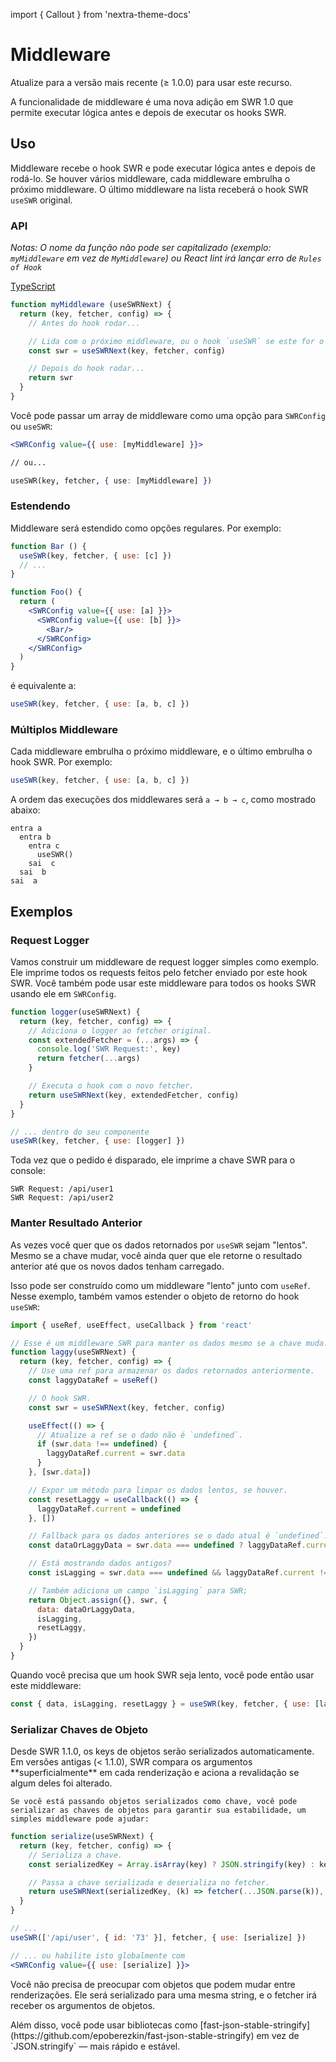 import { Callout } from 'nextra-theme-docs'

# Middleware

<Callout>
    Atualize para a versão mais recente (≥ 1.0.0) para usar este recurso.
</Callout>

A funcionalidade de middleware é uma nova adição em SWR 1.0 que permite executar lógica antes e depois de executar os hooks SWR.

## Uso

Middleware recebe o hook SWR e pode executar lógica antes e depois de rodá-lo. Se houver vários middleware, cada middleware embrulha o próximo middleware. O último middleware na lista receberá o hook SWR `useSWR` original.

### API

_Notas: O nome da função não pode ser capitalizado (exemplo: `myMiddleware` em vez de `MyMiddleware`) ou React lint irá lançar erro de `Rules of Hook`_

[TypeScript](https://swr.vercel.app/docs/typescript#middleware-types)

```jsx
function myMiddleware (useSWRNext) {
  return (key, fetcher, config) => {
    // Antes do hook rodar...

    // Lida com o próximo middleware, ou o hook `useSWR` se este for o último.
    const swr = useSWRNext(key, fetcher, config)

    // Depois do hook rodar...
    return swr
  }
}
```

Você pode passar um array de middleware como uma opção para `SWRConfig` ou `useSWR`:

```jsx
<SWRConfig value={{ use: [myMiddleware] }}>

// ou...

useSWR(key, fetcher, { use: [myMiddleware] })
```

### Estendendo

Middleware será estendido como opções regulares. Por exemplo:

```jsx
function Bar () {
  useSWR(key, fetcher, { use: [c] })
  // ...
}

function Foo() {
  return (
    <SWRConfig value={{ use: [a] }}>
      <SWRConfig value={{ use: [b] }}>
        <Bar/>
      </SWRConfig>
    </SWRConfig>
  )
}
```

é equivalente a:

```js
useSWR(key, fetcher, { use: [a, b, c] })
```

### Múltiplos Middleware

Cada middleware embrulha o próximo middleware, e o último embrulha o hook SWR. Por exemplo:

```jsx
useSWR(key, fetcher, { use: [a, b, c] })
```

A ordem das execuções dos middlewares será `a → b → c`, como mostrado abaixo:

```plaintext
entra a
  entra b
    entra c
      useSWR()
    sai  c
  sai  b
sai  a
```

## Exemplos

### Request Logger

Vamos construir um middleware de request logger simples como exemplo. Ele imprime todos os requests feitos pelo fetcher enviado por este hook SWR. Você também pode usar este middleware para todos os hooks SWR usando ele em `SWRConfig`.

```jsx
function logger(useSWRNext) {
  return (key, fetcher, config) => {
    // Adiciona o logger ao fetcher original.
    const extendedFetcher = (...args) => {
      console.log('SWR Request:', key)
      return fetcher(...args)
    }

    // Executa o hook com o novo fetcher.
    return useSWRNext(key, extendedFetcher, config)
  }
}

// ... dentro do seu componente
useSWR(key, fetcher, { use: [logger] })
```

Toda vez que o pedido é disparado, ele imprime a chave SWR para o console:

```plaintext
SWR Request: /api/user1
SWR Request: /api/user2
```

### Manter Resultado Anterior

As vezes você quer que os dados retornados por `useSWR` sejam "lentos". Mesmo se a chave mudar,
você ainda quer que ele retorne o resultado anterior até que os novos dados tenham carregado.

Isso pode ser construído como um middleware "lento" junto com `useRef`. Nesse exemplo, também vamos
estender o objeto de retorno do hook `useSWR`:

```jsx
import { useRef, useEffect, useCallback } from 'react'

// Esse é um middleware SWR para manter os dados mesmo se a chave muda.
function laggy(useSWRNext) {
  return (key, fetcher, config) => {
    // Use uma ref para armazenar os dados retornados anteriormente.
    const laggyDataRef = useRef()

    // O hook SWR.
    const swr = useSWRNext(key, fetcher, config)

    useEffect(() => {
      // Atualize a ref se o dado não é `undefined`.
      if (swr.data !== undefined) {
        laggyDataRef.current = swr.data
      }
    }, [swr.data])

    // Expor um método para limpar os dados lentos, se houver.
    const resetLaggy = useCallback(() => {
      laggyDataRef.current = undefined
    }, [])

    // Fallback para os dados anteriores se o dado atual é `undefined`.
    const dataOrLaggyData = swr.data === undefined ? laggyDataRef.current : swr.data

    // Está mostrando dados antigos?
    const isLagging = swr.data === undefined && laggyDataRef.current !== undefined

    // Também adiciona um campo `isLagging` para SWR;
    return Object.assign({}, swr, {
      data: dataOrLaggyData,
      isLagging,
      resetLaggy,
    })
  }
}
```

Quando você precisa que um hook SWR seja lento, você pode então usar este middleware:

```js
const { data, isLagging, resetLaggy } = useSWR(key, fetcher, { use: [laggy] })
```

### Serializar Chaves de Objeto

<Callout>
  Desde SWR 1.1.0, os keys de objetos serão serializados automaticamente.
</Callout>

<Callout emoji="⚠️">
    Em versões antigas (< 1.1.0), SWR compara os argumentos **superficialmente** em cada renderização e aciona a revalidação se algum deles foi alterado.

    Se você está passando objetos serializados como chave, você pode serializar as chaves de objetos para garantir sua estabilidade, um simples middleware pode ajudar:

</Callout>

```jsx
function serialize(useSWRNext) {
  return (key, fetcher, config) => {
    // Serializa a chave.
    const serializedKey = Array.isArray(key) ? JSON.stringify(key) : key

    // Passa a chave serializada e deserializa no fetcher.
    return useSWRNext(serializedKey, (k) => fetcher(...JSON.parse(k)), config)
  }
}

// ...
useSWR(['/api/user', { id: '73' }], fetcher, { use: [serialize] })

// ... ou habilite isto globalmente com
<SWRConfig value={{ use: [serialize] }}>
```

Você não precisa de preocupar com objetos que podem mudar entre renderizações. Ele será serializado para uma mesma string, e o fetcher irá receber os argumentos de objetos.

<Callout>
  Além disso, você pode usar bibliotecas como [fast-json-stable-stringify](https://github.com/epoberezkin/fast-json-stable-stringify) em vez de `JSON.stringify` — mais rápido e estável.
</Callout>
